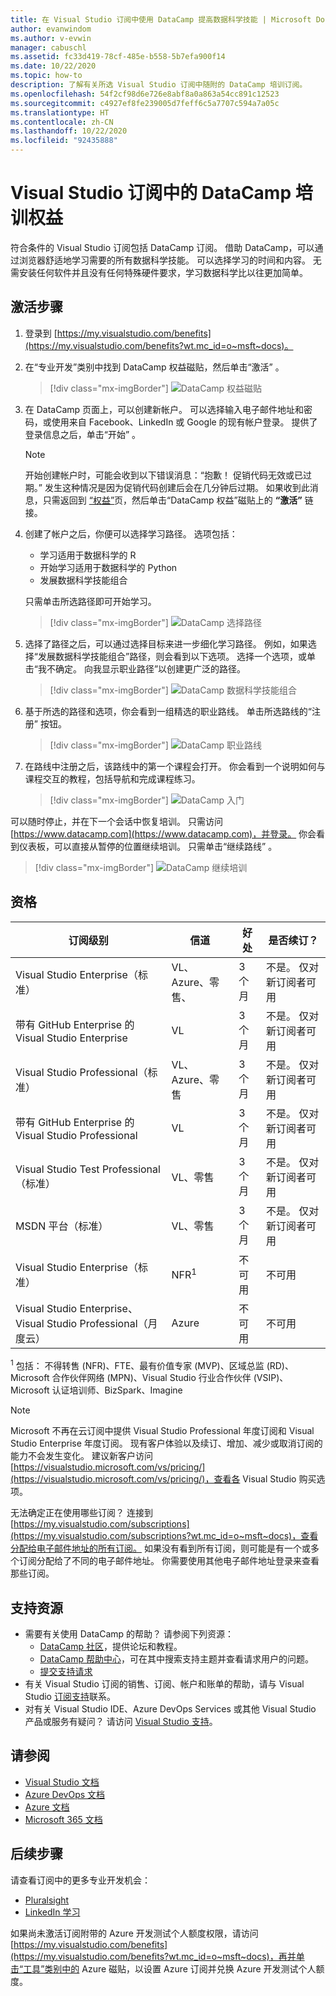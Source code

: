 ```yaml
---
title: 在 Visual Studio 订阅中使用 DataCamp 提高数据科学技能 | Microsoft Docs
author: evanwindom
ms.author: v-evwin
manager: cabuschl
ms.assetid: fc33d419-78cf-485e-b558-5b7efa900f14
ms.date: 10/22/2020
ms.topic: how-to
description: 了解有关所选 Visual Studio 订阅中随附的 DataCamp 培训订阅。
ms.openlocfilehash: 54f2cf98d6e726e8abf8a0a863a54cc891c12523
ms.sourcegitcommit: c4927ef8fe239005d7feff6c5a7707c594a7a05c
ms.translationtype: HT
ms.contentlocale: zh-CN
ms.lasthandoff: 10/22/2020
ms.locfileid: "92435888"
---
```

# <a name="the-datacamp-training-benefit-in-visual-studio-subscriptions"></a>Visual Studio 订阅中的 DataCamp 培训权益
符合条件的 Visual Studio 订阅包括 DataCamp 订阅。  借助 DataCamp，可以通过浏览器舒适地学习需要的所有数据科学技能。 可以选择学习的时间和内容。 无需安装任何软件并且没有任何特殊硬件要求，学习数据科学比以往更加简单。

## <a name="activation-steps"></a>激活步骤
1. 登录到 [https://my.visualstudio.com/benefits](https://my.visualstudio.com/benefits?wt.mc_id=o~msft~docs)。

2. 在“专业开发”类别中找到 DataCamp 权益磁贴，然后单击“激活”  。
   > [!div class="mx-imgBorder"]
   > ![DataCamp 权益磁贴](_img/vs-datacamp/vs-datacamp-tile-2.png "单击“激活”即可开始使用。")

3. 在 DataCamp 页面上，可以创建新帐户。  可以选择输入电子邮件地址和密码，或使用来自 Facebook、LinkedIn 或 Google 的现有帐户登录。  提供了登录信息之后，单击“开始”  。

   > [!NOTE]
   > 开始创建帐户时，可能会收到以下错误消息：“抱歉！  促销代码无效或已过期。”  发生这种情况是因为促销代码创建后会在几分钟后过期。  如果收到此消息，只需返回到 [“权益”](https://my.visualstudio.com/benefits)页，然后单击“DataCamp 权益”磁贴上的 **“激活”** 链接。

4. 创建了帐户之后，你便可以选择学习路径。  选项包括：
    - 学习适用于数据科学的 R
    - 开始学习适用于数据科学的 Python
    - 发展数据科学技能组合

   只需单击所选路径即可开始学习。
   > [!div class="mx-imgBorder"]
   > ![DataCamp 选择路径](_img/vs-datacamp/vs-datacamp-choose-path.png "选择你感兴趣的学习路径。")

5. 选择了路径之后，可以通过选择目标来进一步细化学习路径。  例如，如果选择“发展数据科学技能组合”路径，则会看到以下选项。 选择一个选项，或单击“我不确定。  向我显示职业路径”以创建更广泛的路径。
   > [!div class="mx-imgBorder"]
   > ![DataCamp 数据科学技能组合](_img/vs-datacamp/vs-datacamp-datascience.png "单击“我不确定”。向我显示所有职业路径以显示完整列表。")

6. 基于所选的路径和选项，你会看到一组精选的职业路线。  单击所选路线的“注册”  按钮。
   > [!div class="mx-imgBorder"]
   > ![DataCamp 职业路线](_img/vs-datacamp/vs-datacamp-all-tracks.png "单击所选路径上的“注册”按钮即可开始使用。")

7. 在路线中注册之后，该路线中的第一个课程会打开。  你会看到一个说明如何与课程交互的教程，包括导航和完成课程练习。

   > [!div class="mx-imgBorder"]
   > ![DataCamp 入门](_img/vs-datacamp/vs-datacamp-getting-started.png "观看教程，了解如何在课程中导航。")

可以随时停止，并在下一个会话中恢复培训。  只需访问 [https://www.datacamp.com](https://www.datacamp.com)，并登录。  你会看到仪表板，可以直接从暂停的位置继续培训。 只需单击“继续路线”  。

> [!div class="mx-imgBorder"]
> ![DataCamp 继续培训](_img/vs-datacamp/vs-datacamp-continue-training.png "单击“继续跟踪”以随时恢复培训。")

## <a name="eligibility"></a>资格
| 订阅级别                                                 |     信道                                            | 好处                                                          | 是否续订？    |
|--------------------------------------------------------------------|---------------------------------------------------------|------------------------------------------------------------------|---------------|
| Visual Studio Enterprise（标准）   | VL、Azure、零售、 | 3 个月       |  不是。  仅对新订阅者可用          |
| 带有 GitHub Enterprise 的 Visual Studio Enterprise   | VL | 3 个月       |  不是。  仅对新订阅者可用          |
| Visual Studio Professional（标准） | VL、Azure、零售                                       | 3 个月                                                            |  不是。  仅对新订阅者可用           |
| 带有 GitHub Enterprise 的 Visual Studio Professional| VL | 3 个月                                                            |  不是。  仅对新订阅者可用           |
| Visual Studio Test Professional（标准）                         | VL、零售                                              | 3 个月                                             |  不是。  仅对新订阅者可用           |
| MSDN 平台（标准）                                          | VL、零售                                              | 3 个月                                              |  不是。  仅对新订阅者可用           |
| Visual Studio Enterprise（标准）  | NFR<sup>1</sup> |不可用  | 不可用 |
| Visual Studio Enterprise、Visual Studio Professional（月度云） | Azure | 不可用 | 不可用 |

<sup>1</sup>  包括：  不得转售 (NFR)、FTE、最有价值专家 (MVP)、区域总监 (RD)、Microsoft 合作伙伴网络 (MPN)、Visual Studio 行业合作伙伴 (VSIP)、Microsoft 认证培训师、BizSpark、Imagine

> [!NOTE]
> Microsoft 不再在云订阅中提供 Visual Studio Professional 年度订阅和 Visual Studio Enterprise 年度订阅。 现有客户体验以及续订、增加、减少或取消订阅的能力不会发生变化。 建议新客户访问 [https://visualstudio.microsoft.com/vs/pricing/](https://visualstudio.microsoft.com/vs/pricing/)，查看各 Visual Studio 购买选项。

无法确定正在使用哪些订阅？  连接到 [https://my.visualstudio.com/subscriptions](https://my.visualstudio.com/subscriptions?wt.mc_id=o~msft~docs)，查看分配给电子邮件地址的所有订阅。 如果没有看到所有订阅，则可能是有一个或多个订阅分配给了不同的电子邮件地址。  你需要使用其他电子邮件地址登录来查看那些订阅。

## <a name="support-resources"></a>支持资源
- 需要有关使用 DataCamp 的帮助？  请参阅下列资源：
  - [DataCamp 社区](https://www.datacamp.com/community/tutorials)，提供论坛和教程。
  - [DataCamp 帮助中心](https://support.datacamp.com/hc)，可在其中搜索支持主题并查看请求用户的问题。
  - [提交支持请求](https://support.datacamp.com/hc/requests/new)
- 有关 Visual Studio 订阅的销售、订阅、帐户和账单的帮助，请与 Visual Studio [订阅支持](https://visualstudio.microsoft.com/subscriptions/support/)联系。
- 对有关 Visual Studio IDE、Azure DevOps Services 或其他 Visual Studio 产品或服务有疑问？  请访问 [Visual Studio 支持](https://visualstudio.microsoft.com/support/)。

## <a name="see-also"></a>请参阅
- [Visual Studio 文档](/visualstudio/)
- [Azure DevOps 文档](/azure/devops/)
- [Azure 文档](/azure/)
- [Microsoft 365 文档](/microsoft-365/)

## <a name="next-steps"></a>后续步骤
请查看订阅中的更多专业开发机会：
- [Pluralsight](vs-pluralsight.md)
- [LinkedIn 学习](vs-linkedin-learning.md)

如果尚未激活订阅附带的 Azure 开发测试个人额度权限，请访问 [https://my.visualstudio.com/benefits](https://my.visualstudio.com/benefits?wt.mc_id=o~msft~docs)，再并单击“工具”类别中的 Azure 磁贴，以设置 Azure 订阅并兑换 Azure 开发测试个人额度。